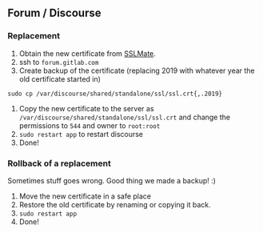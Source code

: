 ## Forum / Discourse

### Replacement

1. Obtain the new certificate from [SSLMate](https://sslmate.com/console/orders/).
1. ssh to `forum.gitlab.com`
1. Create backup of the certificate (replacing 2019 with whatever year the old certificate started in)

  ```shell
  sudo cp /var/discourse/shared/standalone/ssl/ssl.crt{,.2019}
  ```

1. Copy the new certificate to the server as `/var/discourse/shared/standalone/ssl/ssl.crt` and change the permissions to `544` and owner to `root:root`
1. `sudo restart app` to restart discourse
1. Done!

### Rollback of a replacement

Sometimes stuff goes wrong. Good thing we made a backup! :)

1. Move the new certificate in a safe place
1. Restore the old certificate by renaming or copying it back.
1. `sudo restart app`
1. Done!
